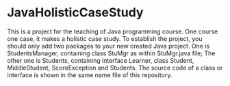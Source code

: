 # JavaHolisticCaseStudy
This is a project for the teaching of Java programming course.   One course one case, it makes a holistic case study.
To establish the project, you should only add two packages to your new created Java project. One is StudentsManager, containing class StuMgr as within StuMgr.java file; The other one is Students, containing interface Learner, class Student, MiddleStudent, ScoreException and Students. The source code of a class or interface is shown in the same name file of this repository.   
